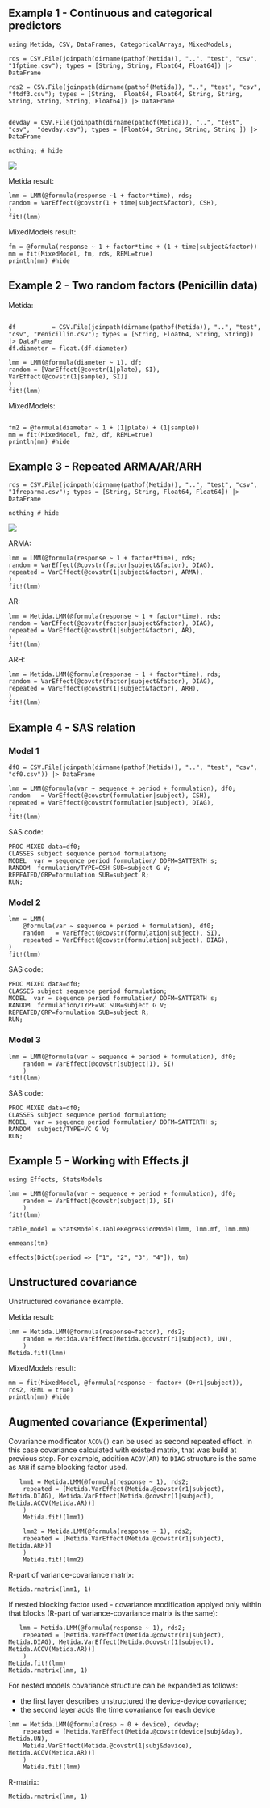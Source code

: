 ## Example 1 - Continuous and categorical predictors

```@example lmmexample
using Metida, CSV, DataFrames, CategoricalArrays, MixedModels;

rds = CSV.File(joinpath(dirname(pathof(Metida)), "..", "test", "csv",  "1fptime.csv"); types = [String, String, Float64, Float64]) |> DataFrame

rds2 = CSV.File(joinpath(dirname(pathof(Metida)), "..", "test", "csv",  "ftdf3.csv"); types = [String,  Float64, Float64, String, String, String, String, String, Float64]) |> DataFrame


devday = CSV.File(joinpath(dirname(pathof(Metida)), "..", "test", "csv",  "devday.csv"); types = [Float64, String, String, String ]) |> DataFrame

nothing; # hide
```

![](plot1.png)

Metida result:

```@example lmmexample
lmm = LMM(@formula(response ~1 + factor*time), rds;
random = VarEffect(@covstr(1 + time|subject&factor), CSH),
)
fit!(lmm)
```

MixedModels result:

```@example lmmexample
fm = @formula(response ~ 1 + factor*time + (1 + time|subject&factor))
mm = fit(MixedModel, fm, rds, REML=true)
println(mm) #hide
```

## Example 2 - Two random factors (Penicillin data)

Metida:

```@example lmmexample

df          = CSV.File(joinpath(dirname(pathof(Metida)), "..", "test", "csv", "Penicillin.csv"); types = [String, Float64, String, String]) |> DataFrame
df.diameter = float.(df.diameter)

lmm = LMM(@formula(diameter ~ 1), df;
random = [VarEffect(@covstr(1|plate), SI), VarEffect(@covstr(1|sample), SI)]
)
fit!(lmm)
```

MixedModels:

```@example lmmexample

fm2 = @formula(diameter ~ 1 + (1|plate) + (1|sample))
mm = fit(MixedModel, fm2, df, REML=true)
println(mm) #hide
```

## Example 3 - Repeated ARMA/AR/ARH

```@example lmmexample
rds = CSV.File(joinpath(dirname(pathof(Metida)), "..", "test", "csv",  "1freparma.csv"); types = [String, String, Float64, Float64]) |> DataFrame

nothing # hide
```

![](plot2.png)

ARMA:

```@example lmmexample
lmm = LMM(@formula(response ~ 1 + factor*time), rds;
random = VarEffect(@covstr(factor|subject&factor), DIAG),
repeated = VarEffect(@covstr(1|subject&factor), ARMA),
)
fit!(lmm)
```

AR:

```@example lmmexample
lmm = Metida.LMM(@formula(response ~ 1 + factor*time), rds;
random = VarEffect(@covstr(factor|subject&factor), DIAG),
repeated = VarEffect(@covstr(1|subject&factor), AR),
)
fit!(lmm)
```

ARH:

```@example lmmexample
lmm = Metida.LMM(@formula(response ~ 1 + factor*time), rds;
random = VarEffect(@covstr(factor|subject&factor), DIAG),
repeated = VarEffect(@covstr(1|subject&factor), ARH),
)
fit!(lmm)
```

## Example 4 - SAS relation

### Model 1

```
df0 = CSV.File(joinpath(dirname(pathof(Metida)), "..", "test", "csv", "df0.csv")) |> DataFrame

lmm = LMM(@formula(var ~ sequence + period + formulation), df0;
random   = VarEffect(@covstr(formulation|subject), CSH),
repeated = VarEffect(@covstr(formulation|subject), DIAG),
)
fit!(lmm)
```

SAS code:

```
PROC MIXED data=df0;
CLASSES subject sequence period formulation;
MODEL  var = sequence period formulation/ DDFM=SATTERTH s;
RANDOM  formulation/TYPE=CSH SUB=subject G V;
REPEATED/GRP=formulation SUB=subject R;
RUN;
```

### Model 2

```
lmm = LMM(
    @formula(var ~ sequence + period + formulation), df0;
    random   = VarEffect(@covstr(formulation|subject), SI),
    repeated = VarEffect(@covstr(formulation|subject), DIAG),
)
fit!(lmm)
```

SAS code:

```
PROC MIXED data=df0;
CLASSES subject sequence period formulation;
MODEL  var = sequence period formulation/ DDFM=SATTERTH s;
RANDOM  formulation/TYPE=VC SUB=subject G V;
REPEATED/GRP=formulation SUB=subject R;
RUN;
```

### Model 3

```
lmm = LMM(@formula(var ~ sequence + period + formulation), df0;
    random = VarEffect(@covstr(subject|1), SI)
    )
fit!(lmm)
```

SAS code:

```
PROC MIXED data=df0;
CLASSES subject sequence period formulation;
MODEL  var = sequence period formulation/ DDFM=SATTERTH s;
RANDOM  subject/TYPE=VC G V;
RUN;
```

## Example 5 - Working with Effects.jl

```
using Effects, StatsModels

lmm = LMM(@formula(var ~ sequence + period + formulation), df0;
    random = VarEffect(@covstr(subject|1), SI)
    )
fit!(lmm)

table_model = StatsModels.TableRegressionModel(lmm, lmm.mf, lmm.mm)

emmeans(tm)

effects(Dict(:period => ["1", "2", "3", "4"]), tm)
```


## Unstructured covariance 

Unstructured covariance example.


Metida result:

```@example lmmexample
lmm = Metida.LMM(@formula(response~factor), rds2;
    random = Metida.VarEffect(Metida.@covstr(r1|subject), UN),
    )
Metida.fit!(lmm)
```

MixedModels result:

```@example lmmexample
mm = fit(MixedModel, @formula(response ~ factor+ (0+r1|subject)), rds2, REML = true)
println(mm) #hide
```

## Augmented covariance (Experimental)

Covariance modificator `ACOV()` can be used as second repeated effect. In this case covariance calculated with existed matrix, 
that was build at previous step. For example, addition `ACOV(AR)` to `DIAG` structure is the same as `ARH` if same blocking factor used.

```@example lmmexample
   lmm1 = Metida.LMM(@formula(response ~ 1), rds2;
    repeated = [Metida.VarEffect(Metida.@covstr(r1|subject), Metida.DIAG), Metida.VarEffect(Metida.@covstr(1|subject), Metida.ACOV(Metida.AR))]
    )
    Metida.fit!(lmm1)
```

```@example lmmexample
    lmm2 = Metida.LMM(@formula(response ~ 1), rds2;
    repeated = [Metida.VarEffect(Metida.@covstr(r1|subject), Metida.ARH)]
    )
    Metida.fit!(lmm2)
```

R-part of variance-covariance matrix:

```@example lmmexample
Metida.rmatrix(lmm1, 1)
```

If nested blocking factor used - covariance modification applyed only within that blocks (R-part of variance-covariance matrix is the same):

```@example lmmexample
   lmm = Metida.LMM(@formula(response ~ 1), rds2;
    repeated = [Metida.VarEffect(Metida.@covstr(r1|subject), Metida.DIAG), Metida.VarEffect(Metida.@covstr(1|subject), Metida.ACOV(Metida.AR))]
    )
Metida.fit!(lmm)
Metida.rmatrix(lmm, 1)
```

For nested models covariance structure can be expanded as follows:
* the first layer describes unstructured the device-device covariance;
* the second layer adds the time covariance for each device

```@example lmmexample
lmm = Metida.LMM(@formula(resp ~ 0 + device), devday;
    repeated = [Metida.VarEffect(Metida.@covstr(device|subj&day), Metida.UN), 
    Metida.VarEffect(Metida.@covstr(1|subj&device), Metida.ACOV(Metida.AR))]
    )
    Metida.fit!(lmm)
```
R-matrix:

```@example lmmexample
Metida.rmatrix(lmm, 1)
```

